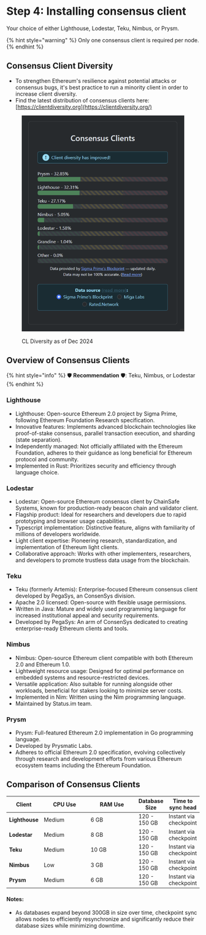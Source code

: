 # Step 4: Installing consensus client

Your choice of either Lighthouse, Lodestar, Teku, Nimbus, or Prysm.

{% hint style="warning" %}
Only one consensus client is required per node.
{% endhint %}

## **Consensus Client Diversity**

* To strengthen Ethereum's resilience against potential attacks or consensus bugs, it's best practice to run a minority client in order to increase client diversity.
* Find the latest distribution of consensus clients here: [https://clientdiversity.org](https://clientdiversity.org/)

<figure><img src="../../../../.gitbook/assets/CL.png" alt=""><figcaption><p>CL Diversity as of Dec 2024</p></figcaption></figure>

## Overview of Consensus Clients

{% hint style="info" %}
:shield: **Recommendation** :shield:: Teku, Nimbus, or Lodestar
{% endhint %}

### Lighthouse

* Lighthouse: Open-source Ethereum 2.0 project by Sigma Prime, following Ethereum Foundation Research specification.
* Innovative features: Implements advanced blockchain technologies like proof-of-stake consensus, parallel transaction execution, and sharding (state separation).
* Independently managed: Not officially affiliated with the Ethereum Foundation, adheres to their guidance as long beneficial for Ethereum protocol and community.
* Implemented in Rust: Prioritizes security and efficiency through language choice.

### Lodestar

* Lodestar: Open-source Ethereum consensus client by ChainSafe Systems, known for production-ready beacon chain and validator client.
* Flagship product: Ideal for researchers and developers due to rapid prototyping and browser usage capabilities.
* Typescript implementation: Distinctive feature, aligns with familiarity of millions of developers worldwide.
* Light client expertise: Pioneering research, standardization, and implementation of Ethereum light clients.
* Collaborative approach: Works with other implementers, researchers, and developers to promote trustless data usage from the blockchain.

### Teku

* Teku (formerly Artemis): Enterprise-focused Ethereum consensus client developed by PegaSys, an ConsenSys division.
* Apache 2.0 licensed: Open-source with flexible usage permissions.
* Written in Java: Mature and widely used programming language for increased institutional appeal and security requirements.
* Developed by PegaSys: An arm of ConsenSys dedicated to creating enterprise-ready Ethereum clients and tools.

### Nimbus

* Nimbus: Open-source Ethereum client compatible with both Ethereum 2.0 and Ethereum 1.0.
* Lightweight resource usage: Designed for optimal performance on embedded systems and resource-restricted devices.
* Versatile application: Also suitable for running alongside other workloads, beneficial for stakers looking to minimize server costs.
* Implemented in Nim: Written using the Nim programming language.
* Maintained by Status.im team.

### Prysm

* Prysm: Full-featured Ethereum 2.0 implementation in Go programming language.
* Developed by Prysmatic Labs.
* Adheres to official Ethereum 2.0 specification, evolving collectively through research and development efforts from various Ethereum ecosystem teams including the Ethereum Foundation.

## Comparison of Consensus Clients

<table><thead><tr><th>Client</th><th width="108">CPU Use</th><th width="111">RAM Use</th><th>Database Size</th><th>Time to sync head</th></tr></thead><tbody><tr><td><strong>Lighthouse</strong></td><td>Medium</td><td>6 GB</td><td>120 - 150 GB</td><td>Instant via checkpoint</td></tr><tr><td><strong>Lodestar</strong></td><td>Medium</td><td>8 GB</td><td>120 - 150 GB</td><td>Instant via checkpoint</td></tr><tr><td><strong>Teku</strong></td><td>Medium</td><td>10 GB</td><td>120 - 150 GB</td><td>Instant via checkpoint</td></tr><tr><td><strong>Nimbus</strong></td><td>Low</td><td>3 GB</td><td>120 - 150 GB</td><td>Instant via checkpoint</td></tr><tr><td><strong>Prysm</strong></td><td>Medium</td><td>6 GB</td><td>120 - 150 GB</td><td>Instant via checkpoint</td></tr></tbody></table>

#### Notes:

* As databases expand beyond 300GB in size over time, checkpoint sync allows nodes to efficiently resynchronize and significantly reduce their database sizes while minimizing downtime.

